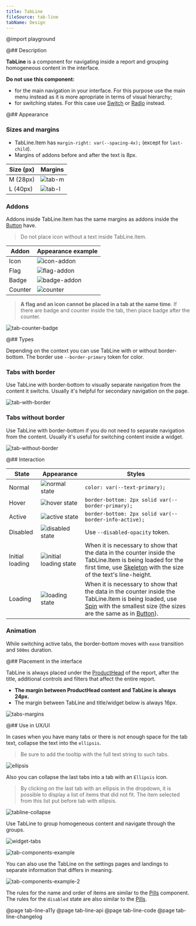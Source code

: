 ```yaml
---
title: TabLine
fileSource: tab-line
tabName: Design
---
```


@import playground

@## Description

**TabLine** is a component for navigating inside a report and grouping homogeneous content in the interface.

**Do not use this component:**

- for the main navigation in your interface. For this purpose use the main menu instead as it is more apropriate in terms of visual hierarchy;
- for switching states. For this case use [Switch](/components/switch/) or [Radio](/components/radio/) instead.

@## Appearance

### Sizes and margins

- TabLine.Item has `margin-right: var(--spacing-4x);` (except for `last-child`).
- Margins of addons before and after the text is 8px.

| Size (px) | Margins                    |
| --------- | -------------------------- |
| M (28px)  | ![tab-m](static/tab-m.png) |
| L (40px)  | ![tab-l](static/tab-l.png) |

### Addons

Addons inside TabLine.Item has the same margins as addons inside the [Button](/components/button/) have.

> Do not place icon without a text inside TabLine.Item.

| Addon   | Appearance example               |
| ------- | -------------------------------- |
| Icon    | ![icon-addon](static/icon.png)   |
| Flag    | ![flag-addon](static/flag.png)   |
| Badge   | ![badge-addon](static/badge.png) |
| Counter | ![counter](static/counter.png)   |

> **A flag and an icon cannot be placed in a tab at the same time**. If there are badge and counter inside the tab, then place badge after the counter.

![tab-counter-badge](static/monster.png)

@## Types

Depending on the context you can use TabLine with or without border-bottom. The border use `--border-primary` token for color.

### Tabs with border

Use TabLine with border-bottom to visually separate navigation from the content it switchs. Usually it's helpful for secondary navigation on the page.

![tab-with-border](static/tab-with-border.png)

### Tabs without border

Use TabLine with border-bottom if you do not need to separate navigation from the content. Usually it's useful for switching content inside a widget.

![tab-without-border](static/tab-without-border.png)

@## Interaction

| State           | Appearance                                           | Styles                                                                                                                                                                                                               |
| --------------- | ---------------------------------------------------- | -------------------------------------------------------------------------------------------------------------------------------------------------------------------------------------------------------------------- |
| Normal          | ![normal state](static/normal-active.png)            | `color: var(--text-primary);`                                                                                                                                                                                        |
| Hover           | ![hover state](static/hover.png)                     | `border-bottom: 2px solid var(--border-primary);`                                                                                                                                                                    |
| Active          | ![active state](static/normal-active.png)            | `border-bottom: 2px solid var(--border-info-active);`                                                                                                                                                                |
| Disabled        | ![disabled state](static/disabled.png)               | Use `--disabled-opacity` token.                                                                                                                                                                                      |
| Initial loading | ![initial loading state](static/initial-loading.png) | When it is necessary to show that the data in the counter inside the TabLine.Item is being loaded for the first time, use [Skeleton](/components/skeleton/) with the size of the text's line-height.                 |
| Loading         | ![loading state](static/loading.png)                 | When it is necessary to show that the data in the counter inside the TabLine.Item is being loaded, use [Spin](/components/spin/) with the smallest size (the sizes are the same as in [Button](/components/button)). |

### Animation

While switching active tabs, the border-bottom moves with `ease` transition and `500ms` duration.

@## Placement in the interface

TabLine is always placed under the [ProductHead](/components/product-head/) of the report, after the title, additional controls and filters that affect the entire report.

- **The margin between ProductHead content and TabLine is always 24px.**
- The margin between TabLine and title/widget below is always 16px.

![tabs-margins](static/tabs-margins.png)

@## Use in UX/UI

In cases when you have many tabs or there is not enough space for the tab text, collapse the text into the `ellipsis`.

> Be sure to add the tooltip with the full text string to such tabs.

![ellipsis](static/ellipsis.png)

Also you can collapse the last tabs into a tab with an `Ellipsis` icon.

> By clicking on the last tab with an ellipsis in the dropdown, it is possible to display a list of items that did not fit. The item selected from this list put before tab with ellipsis.

![tabline-collapse](static/tabline-collapse.png)

Use TabLine to group homogeneous content and navigate through the groups.

![widget-tabs](static/tab-without-border.png)

![tab-components-example](static/tabs-example.png)

You can also use the TabLine on the settings pages and landings to separate information that differs in meaning.

![tab-components-example-2](static/tabs-example-2.png)

The rules for the name and order of items are similar to the [Pills](/components/pills/) component. The rules for the `disabled` state are also similar to the [Pills](/components/pills/).

@page tab-line-a11y
@page tab-line-api
@page tab-line-code
@page tab-line-changelog
